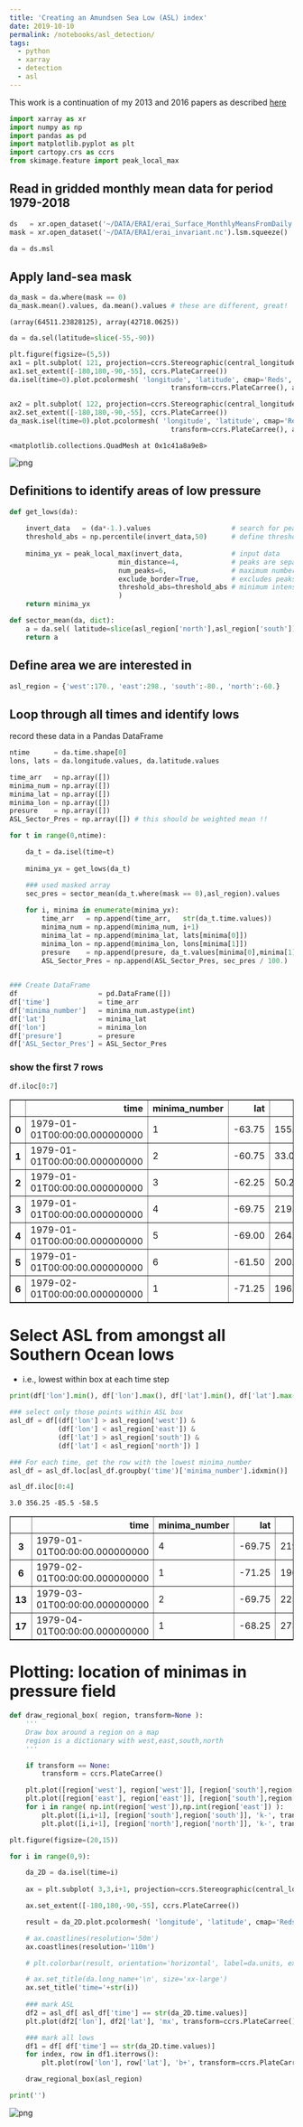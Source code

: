 ```yaml
---
title: 'Creating an Amundsen Sea Low (ASL) index'
date: 2019-10-10
permalink: /notebooks/asl_detection/
tags:
  - python
  - xarray
  - detection
  - asl
---
```


This work is a continuation of my 2013 and 2016 papers as described [here](https://legacy.bas.ac.uk/data/absl/)


```python
import xarray as xr
import numpy as np
import pandas as pd
import matplotlib.pyplot as plt
import cartopy.crs as ccrs
from skimage.feature import peak_local_max
```

## Read in gridded monthly mean data for period 1979-2018


```python
ds   = xr.open_dataset('~/DATA/ERAI/erai_Surface_MonthlyMeansFromDaily.nc')
mask = xr.open_dataset('~/DATA/ERAI/erai_invariant.nc').lsm.squeeze()
```


```python
da = ds.msl
```

## Apply land-sea mask


```python
da_mask = da.where(mask == 0)
da_mask.mean().values, da.mean().values # these are different, great!
```




    (array(64511.23828125), array(42718.0625))




```python
da = da.sel(latitude=slice(-55,-90))
```


```python
plt.figure(figsize=(5,5))
ax1 = plt.subplot( 121, projection=ccrs.Stereographic(central_longitude=0., central_latitude=-90.) )
ax1.set_extent([-180,180,-90,-55], ccrs.PlateCarree())
da.isel(time=0).plot.pcolormesh( 'longitude', 'latitude', cmap='Reds', 
                                        transform=ccrs.PlateCarree(), add_colorbar=False )

ax2 = plt.subplot( 122, projection=ccrs.Stereographic(central_longitude=0., central_latitude=-90.) )
ax2.set_extent([-180,180,-90,-55], ccrs.PlateCarree())
da_mask.isel(time=0).plot.pcolormesh( 'longitude', 'latitude', cmap='Reds', 
                                        transform=ccrs.PlateCarree(), add_colorbar=False )

```




    <matplotlib.collections.QuadMesh at 0x1c41a8a9e8>




![png](/image/notebooks/Amundsen_Sea_Low/output_8_1.png)


## Definitions to identify areas of low pressure


```python
def get_lows(da):
    
    invert_data   = (da*-1.).values                    # search for peaks rather than minima
    threshold_abs = np.percentile(invert_data,50)      # define threshold cut-off for peaks (inverted lows)
    
    minima_yx = peak_local_max(invert_data,            # input data
                           min_distance=4,             # peaks are separated by at least min_distance
                           num_peaks=6,                # maximum number of peaks
                           exclude_border=True,        # excludes peaks from within min_distance - pixels of the border
                           threshold_abs=threshold_abs # minimum intensity of peaks
                           )
    return minima_yx

def sector_mean(da, dict):
    a = da.sel( latitude=slice(asl_region['north'],asl_region['south']), longitude=slice(asl_region['west'],asl_region['east']) ).mean()
    return a
```

## Define area we are interested in


```python
asl_region = {'west':170., 'east':298., 'south':-80., 'north':-60.}
```

## Loop through all times and identify lows
record these data in a Pandas DataFrame


```python
ntime      = da.time.shape[0]
lons, lats = da.longitude.values, da.latitude.values

time_arr   = np.array([])
minima_num = np.array([])
minima_lat = np.array([])
minima_lon = np.array([])
presure    = np.array([])
ASL_Sector_Pres = np.array([]) # this should be weighted mean !!

for t in range(0,ntime):

    da_t = da.isel(time=t)
    
    minima_yx = get_lows(da_t)

    ### used masked array
    sec_pres = sector_mean(da_t.where(mask == 0),asl_region).values
    
    for i, minima in enumerate(minima_yx):
        time_arr   = np.append(time_arr,   str(da_t.time.values))
        minima_num = np.append(minima_num, i+1)
        minima_lat = np.append(minima_lat, lats[minima[0]])
        minima_lon = np.append(minima_lon, lons[minima[1]])
        presure    = np.append(presure, da_t.values[minima[0],minima[1]] / 100.)
        ASL_Sector_Pres = np.append(ASL_Sector_Pres, sec_pres / 100.)
        

### Create DataFrame
df                    = pd.DataFrame([])
df['time']            = time_arr
df['minima_number']   = minima_num.astype(int)
df['lat']             = minima_lat
df['lon']             = minima_lon
df['presure']         = presure
df['ASL_Sector_Pres'] = ASL_Sector_Pres

```

### show the first 7 rows


```python
df.iloc[0:7]
```




<div>
<style scoped>
    .dataframe tbody tr th:only-of-type {
        vertical-align: middle;
    }

    .dataframe tbody tr th {
        vertical-align: top;
    }

    .dataframe thead th {
        text-align: right;
    }
</style>
<table border="1" class="dataframe">
  <thead>
    <tr style="text-align: right;">
      <th></th>
      <th>time</th>
      <th>minima_number</th>
      <th>lat</th>
      <th>lon</th>
      <th>presure</th>
      <th>ASL_Sector_Pres</th>
    </tr>
  </thead>
  <tbody>
    <tr>
      <th>0</th>
      <td>1979-01-01T00:00:00.000000000</td>
      <td>1</td>
      <td>-63.75</td>
      <td>155.25</td>
      <td>980.693906</td>
      <td>986.090859</td>
    </tr>
    <tr>
      <th>1</th>
      <td>1979-01-01T00:00:00.000000000</td>
      <td>2</td>
      <td>-60.75</td>
      <td>33.00</td>
      <td>981.350781</td>
      <td>986.090859</td>
    </tr>
    <tr>
      <th>2</th>
      <td>1979-01-01T00:00:00.000000000</td>
      <td>3</td>
      <td>-62.25</td>
      <td>50.25</td>
      <td>981.380391</td>
      <td>986.090859</td>
    </tr>
    <tr>
      <th>3</th>
      <td>1979-01-01T00:00:00.000000000</td>
      <td>4</td>
      <td>-69.75</td>
      <td>219.00</td>
      <td>982.376328</td>
      <td>986.090859</td>
    </tr>
    <tr>
      <th>4</th>
      <td>1979-01-01T00:00:00.000000000</td>
      <td>5</td>
      <td>-69.00</td>
      <td>264.75</td>
      <td>983.139063</td>
      <td>986.090859</td>
    </tr>
    <tr>
      <th>5</th>
      <td>1979-01-01T00:00:00.000000000</td>
      <td>6</td>
      <td>-61.50</td>
      <td>200.25</td>
      <td>983.836953</td>
      <td>986.090859</td>
    </tr>
    <tr>
      <th>6</th>
      <td>1979-02-01T00:00:00.000000000</td>
      <td>1</td>
      <td>-71.25</td>
      <td>196.50</td>
      <td>973.704375</td>
      <td>982.956484</td>
    </tr>
  </tbody>
</table>
</div>



# Select ASL from amongst all Southern Ocean lows 
- i.e., lowest within box at each time step


```python
print(df['lon'].min(), df['lon'].max(), df['lat'].min(), df['lat'].max())

### select only those points within ASL box
asl_df = df[(df['lon'] > asl_region['west']) & 
            (df['lon'] < asl_region['east']) & 
            (df['lat'] > asl_region['south']) & 
            (df['lat'] < asl_region['north']) ]

### For each time, get the row with the lowest minima_number
asl_df = asl_df.loc[asl_df.groupby('time')['minima_number'].idxmin()]

asl_df.iloc[0:4]
```

    3.0 356.25 -85.5 -58.5





<div>
<style scoped>
    .dataframe tbody tr th:only-of-type {
        vertical-align: middle;
    }

    .dataframe tbody tr th {
        vertical-align: top;
    }

    .dataframe thead th {
        text-align: right;
    }
</style>
<table border="1" class="dataframe">
  <thead>
    <tr style="text-align: right;">
      <th></th>
      <th>time</th>
      <th>minima_number</th>
      <th>lat</th>
      <th>lon</th>
      <th>presure</th>
      <th>ASL_Sector_Pres</th>
    </tr>
  </thead>
  <tbody>
    <tr>
      <th>3</th>
      <td>1979-01-01T00:00:00.000000000</td>
      <td>4</td>
      <td>-69.75</td>
      <td>219.00</td>
      <td>982.376328</td>
      <td>986.090859</td>
    </tr>
    <tr>
      <th>6</th>
      <td>1979-02-01T00:00:00.000000000</td>
      <td>1</td>
      <td>-71.25</td>
      <td>196.50</td>
      <td>973.704375</td>
      <td>982.956484</td>
    </tr>
    <tr>
      <th>13</th>
      <td>1979-03-01T00:00:00.000000000</td>
      <td>2</td>
      <td>-69.75</td>
      <td>225.00</td>
      <td>972.301641</td>
      <td>980.515234</td>
    </tr>
    <tr>
      <th>17</th>
      <td>1979-04-01T00:00:00.000000000</td>
      <td>1</td>
      <td>-68.25</td>
      <td>273.75</td>
      <td>967.706484</td>
      <td>979.388359</td>
    </tr>
  </tbody>
</table>
</div>



# Plotting: location of minimas in pressure field


```python
def draw_regional_box( region, transform=None ):
    '''
    Draw box around a region on a map
    region is a dictionary with west,east,south,north
    '''

    if transform == None:
        transform = ccrs.PlateCarree()

    plt.plot([region['west'], region['west']], [region['south'],region['north']], 'k-', transform=transform, linewidth=1)
    plt.plot([region['east'], region['east']], [region['south'],region['north']], 'k-', transform=transform, linewidth=1)
    for i in range( np.int(region['west']),np.int(region['east']) ): 
        plt.plot([i,i+1], [region['south'],region['south']], 'k-', transform=transform, linewidth=1)
        plt.plot([i,i+1], [region['north'],region['north']], 'k-', transform=transform, linewidth=1)
```


```python
plt.figure(figsize=(20,15))

for i in range(0,9):

    da_2D = da.isel(time=i)
    
    ax = plt.subplot( 3,3,i+1, projection=ccrs.Stereographic(central_longitude=0., central_latitude=-90.) )

    ax.set_extent([-180,180,-90,-55], ccrs.PlateCarree())

    result = da_2D.plot.pcolormesh( 'longitude', 'latitude', cmap='Reds', transform=ccrs.PlateCarree(), add_colorbar=False )

    # ax.coastlines(resolution='50m')
    ax.coastlines(resolution='110m')

    # plt.colorbar(result, orientation='horizontal', label=da.units, extend='both', fraction=0.046, pad=0.04)

    # ax.set_title(da.long_name+'\n', size='xx-large')
    ax.set_title('time='+str(i))
    
    ### mark ASL
    df2 = asl_df[ asl_df['time'] == str(da_2D.time.values)]
    plt.plot(df2['lon'], df2['lat'], 'mx', transform=ccrs.PlateCarree() )

    ### mark all lows
    df1 = df[ df['time'] == str(da_2D.time.values)]
    for index, row in df1.iterrows():
        plt.plot(row['lon'], row['lat'], 'b+', transform=ccrs.PlateCarree() )

    draw_regional_box(asl_region)

print('')
```



![png](/image/notebooks/Amundsen_Sea_Low/output_21_1.png)

